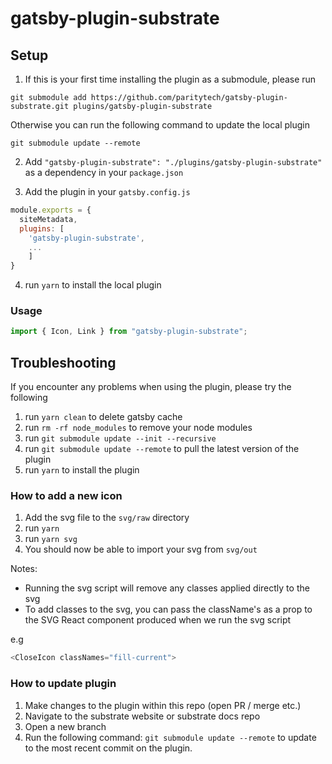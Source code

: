 # gatsby-plugin-substrate

## Setup

1. If this is your first time installing the plugin as a submodule, please run

`git submodule add https://github.com/paritytech/gatsby-plugin-substrate.git plugins/gatsby-plugin-substrate`

Otherwise you can run the following command to update the local plugin

`git submodule update --remote`

2. Add `"gatsby-plugin-substrate": "./plugins/gatsby-plugin-substrate"` as a dependency in your `package.json`

3. Add the plugin in your `gatsby.config.js`

```js
module.exports = {
  siteMetadata,
  plugins: [
    'gatsby-plugin-substrate',
    ...
    ]
}
```

4. run `yarn` to install the local plugin

### Usage

```js
import { Icon, Link } from "gatsby-plugin-substrate";
```

## Troubleshooting

If you encounter any problems when using the plugin, please try the following

1. run `yarn clean` to delete gatsby cache
2. run `rm -rf node_modules` to remove your node modules
3. run `git submodule update --init --recursive`
3. run `git submodule update --remote` to pull the latest version of the plugin
4. run `yarn` to install the plugin

### How to add a new icon

1. Add the svg file to the `svg/raw` directory
2. run `yarn`
3. run `yarn svg`
4. You should now be able to import your svg from `svg/out`

Notes:

- Running the svg script will remove any classes applied directly to the svg
- To add classes to the svg, you can pass the className's as a prop to the SVG React component produced when we run the svg script

e.g

```js
<CloseIcon classNames="fill-current">
```

### How to update plugin
1. Make changes to the plugin within this repo (open PR / merge etc.)
2. Navigate to the substrate website or substrate docs repo
3. Open a new branch
4. Run the following command: `git submodule update --remote` to update to the most recent commit on the plugin.
